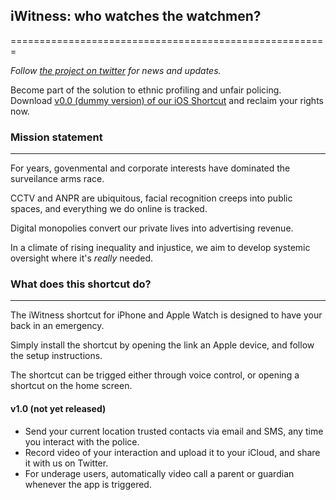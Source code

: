 ## iWitness: who watches the watchmen?
=======================================================

*Follow [the project on twitter](https://twitter.com/IwitnessP) for news and updates.*

Become part of the solution to ethnic profiling and unfair policing.  
Download [v0.0 (dummy version) of our iOS Shortcut](https://www.icloud.com/shortcuts/3f4158352e7d46459b2230f677697267) and reclaim your rights now.  

### Mission statement
---------------------
For years, govenmental and corporate interests have dominated the surveilance arms race.  

CCTV and ANPR are ubiquitous, facial recognition creeps into public spaces, and everything we do online is tracked.  

Digital monopolies convert our private lives into advertising revenue.  

In a climate of rising inequality and injustice, we aim to develop systemic oversight where it's *really* needed.  

### What does this shortcut do?
-------------------------------

The iWitness shortcut for iPhone and Apple Watch is designed to have your back in an emergency.  

Simply install the shortcut by opening the link an Apple device, and follow the setup instructions.  

The shortcut can be trigged either through voice control, or opening a shortcut on the home screen.  

#### v1.0 (not yet released)
* Send your current location trusted contacts via email and SMS, any time you interact with the police.  
* Record video of your interaction and upload it to your iCloud, and share it with us on Twitter.  
* For underage users, automatically video call a parent or guardian whenever the app is triggered.  
